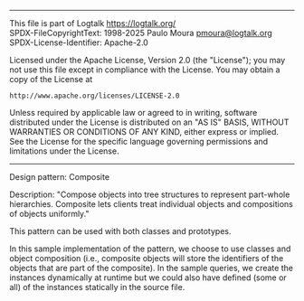 ________________________________________________________________________

This file is part of Logtalk <https://logtalk.org/>  
SPDX-FileCopyrightText: 1998-2025 Paulo Moura <pmoura@logtalk.org>  
SPDX-License-Identifier: Apache-2.0

Licensed under the Apache License, Version 2.0 (the "License");
you may not use this file except in compliance with the License.
You may obtain a copy of the License at

    http://www.apache.org/licenses/LICENSE-2.0

Unless required by applicable law or agreed to in writing, software
distributed under the License is distributed on an "AS IS" BASIS,
WITHOUT WARRANTIES OR CONDITIONS OF ANY KIND, either express or implied.
See the License for the specific language governing permissions and
limitations under the License.
________________________________________________________________________


Design pattern:
	Composite

Description:
	"Compose objects into tree structures to represent part-whole
	hierarchies. Composite lets clients treat individual objects
	and compositions of objects uniformly."

This pattern can be used with both classes and prototypes.

In this sample implementation of the pattern, we choose to use classes
and object composition (i.e., composite objects will store the identifiers
of the objects that are part of the composite). In the sample queries,
we create the instances dynamically at runtime but we could also have
defined (some or all) of the instances statically in the source file.
